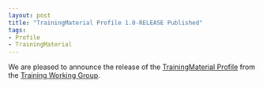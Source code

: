 ```yaml
---
layout: post
title: "TrainingMaterial Profile 1.0-RELEASE Published"
tags:
- Profile
- TrainingMaterial
---
```

We are pleased to announce the release of the [TrainingMaterial Profile](/profiles/TrainingMaterial/1.0-RELEASE) from the [Training Working Group](https://bioschemas.org/groups/Training).
